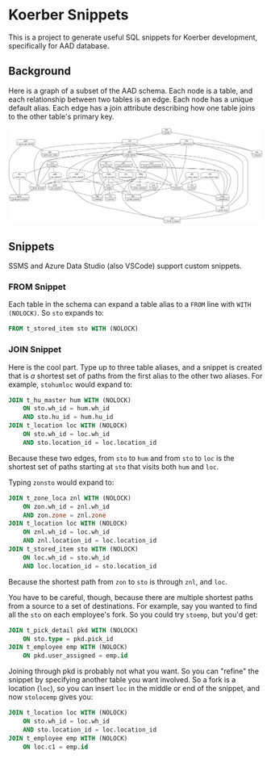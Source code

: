 # Koerber Snippets

This is a project to generate useful SQL snippets for Koerber development, specifically for AAD database.

## Background

Here is a graph of a subset of the AAD schema. Each node is a table, and each relationship between two tables is an edge. Each node has a unique default alias. Each edge has a join attribute describing how one table joins to the other table's primary key.

![AAD Schema as a graph](schema.png)

## Snippets

SSMS and Azure Data Studio (also VSCode) support custom snippets.

### FROM Snippet

Each table in the schema can expand a table alias to a `FROM` line with `WITH (NOLOCK)`. So `sto` expands to:
```sql
FROM t_stored_item sto WITH (NOLOCK)
```

### JOIN Snippet

Here is the cool part. Type up to three table aliases, and a snippet is created that is *a* shortest set of paths from the first alias to the other two aliases. For example, `stohumloc` would expand to:
```sql
JOIN t_hu_master hum WITH (NOLOCK)
	ON sto.wh_id = hum.wh_id
	AND sto.hu_id = hum.hu_id
JOIN t_location loc WITH (NOLOCK)
	ON sto.wh_id = loc.wh_id
	AND sto.location_id = loc.location_id
```
Because these two edges, from `sto` to `hum` and from `sto` to `loc` is the shortest set of paths starting at `sto` that visits both `hum` and `loc`.

Typing `zonsto` would expand to:
```sql
JOIN t_zone_loca znl WITH (NOLOCK)
	ON zon.wh_id = znl.wh_id
	AND zon.zone = znl.zone
JOIN t_location loc WITH (NOLOCK)
	ON znl.wh_id = loc.wh_id
	AND znl.location_id = loc.location_id
JOIN t_stored_item sto WITH (NOLOCK)
	ON loc.wh_id = sto.wh_id
	AND loc.location_id = sto.location_id
```
Because the shortest path from `zon` to `sto` is through `znl`, and `loc`.

You have to be careful, though, because there are multiple shortest paths from a source to a set of destinations. For example, say you wanted to find all the `sto` on each employee's fork. So you could try `stoemp`, but you'd get:
```sql
JOIN t_pick_detail pkd WITH (NOLOCK)
	ON sto.type = pkd.pick_id
JOIN t_employee emp WITH (NOLOCK)
	ON pkd.user_assigned = emp.id
```
Joining through pkd is probably not what you want. So you can "refine" the snippet by specifying another table you want involved. So a fork is a location (`loc`), so you can insert `loc` in the middle or end of the snippet, and now `stolocemp` gives you:
```sql
JOIN t_location loc WITH (NOLOCK)
	ON sto.wh_id = loc.wh_id
	AND sto.location_id = loc.location_id
JOIN t_employee emp WITH (NOLOCK)
	ON loc.c1 = emp.id
```
